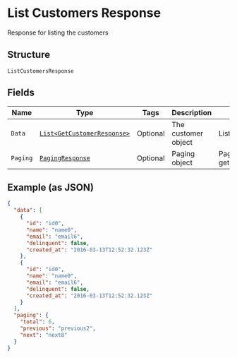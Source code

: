 
# List Customers Response

Response for listing the customers

## Structure

`ListCustomersResponse`

## Fields

| Name | Type | Tags | Description | Getter | Setter |
|  --- | --- | --- | --- | --- | --- |
| `Data` | [`List<GetCustomerResponse>`](../../doc/models/get-customer-response.md) | Optional | The customer object | List<GetCustomerResponse> getData() | setData(List<GetCustomerResponse> data) |
| `Paging` | [`PagingResponse`](../../doc/models/paging-response.md) | Optional | Paging object | PagingResponse getPaging() | setPaging(PagingResponse paging) |

## Example (as JSON)

```json
{
  "data": [
    {
      "id": "id0",
      "name": "name0",
      "email": "email6",
      "delinquent": false,
      "created_at": "2016-03-13T12:52:32.123Z"
    },
    {
      "id": "id0",
      "name": "name0",
      "email": "email6",
      "delinquent": false,
      "created_at": "2016-03-13T12:52:32.123Z"
    }
  ],
  "paging": {
    "total": 6,
    "previous": "previous2",
    "next": "next8"
  }
}
```

